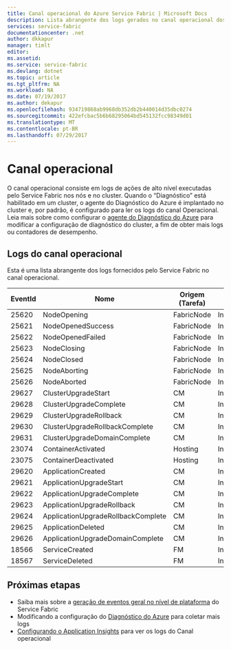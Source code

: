 ```yaml
---
title: Canal operacional do Azure Service Fabric | Microsoft Docs
description: Lista abrangente dos logs gerados no canal operacional dos clusters do Azure Service Fabric.
services: service-fabric
documentationcenter: .net
author: dkkapur
manager: timlt
editor: 
ms.assetid: 
ms.service: service-fabric
ms.devlang: dotnet
ms.topic: article
ms.tgt_pltfrm: NA
ms.workload: NA
ms.date: 07/19/2017
ms.author: dekapur
ms.openlocfilehash: 934719868ab9968db352db2b440014d35dbc0274
ms.sourcegitcommit: 422efcbac5b6b68295064bd545132fcc98349d01
ms.translationtype: MT
ms.contentlocale: pt-BR
ms.lasthandoff: 07/29/2017
---
```

# <a name="operational-channel"></a>Canal operacional 

O canal operacional consiste em logs de ações de alto nível executadas pelo Service Fabric nos nós e no cluster. Quando o “Diagnóstico” está habilitado em um cluster, o agente do Diagnóstico do Azure é implantado no cluster e, por padrão, é configurado para ler os logs do canal Operacional. Leia mais sobre como configurar o [agente do Diagnóstico do Azure](service-fabric-diagnostics-event-aggregation-wad.md) para modificar a configuração de diagnóstico do cluster, a fim de obter mais logs ou contadores de desempenho. 

## <a name="operational-channel-logs"></a>Logs do canal operacional 

Esta é uma lista abrangente dos logs fornecidos pelo Service Fabric no canal operacional. 

| EventId | Nome | Origem (Tarefa) | Nível |
| --- | --- | --- | --- |
| 25620 | NodeOpening | FabricNode | Informativo |
| 25621 | NodeOpenedSuccess | FabricNode | Informativo |
| 25622 | NodeOpenedFailed | FabricNode | Informativo |
| 25623 | NodeClosing | FabricNode | Informativo |
| 25624 | NodeClosed | FabricNode | Informativo |
| 25625 | NodeAborting | FabricNode | Informativo |
| 25626 | NodeAborted | FabricNode | Informativo |
| 29627 | ClusterUpgradeStart | CM | Informativo |
| 29628 | ClusterUpgradeComplete | CM | Informativo |
| 29629 | ClusterUpgradeRollback | CM | Informativo |
| 29630 | ClusterUpgradeRollbackComplete | CM | Informativo |
| 29631 | ClusterUpgradeDomainComplete | CM | Informativo |
| 23074 | ContainerActivated | Hosting | Informativo |
| 23075 | ContainerDeactivated | Hosting | Informativo |
| 29620 | ApplicationCreated | CM | Informativo |
| 29621 | ApplicationUpgradeStart | CM | Informativo |
| 29622 | ApplicationUpgradeComplete | CM | Informativo |
| 29623 | ApplicationUpgradeRollback | CM | Informativo |
| 29624 | ApplicationUpgradeRollbackComplete | CM | Informativo |
| 29625 | ApplicationDeleted | CM | Informativo |
| 29626 | ApplicationUpgradeDomainComplete | CM | Informativo |
| 18566 | ServiceCreated | FM | Informativo |
| 18567 | ServiceDeleted | FM | Informativo |

## <a name="next-steps"></a>Próximas etapas

* Saiba mais sobre a [geração de eventos geral no nível de plataforma](service-fabric-diagnostics-event-generation-infra.md) do Service Fabric
* Modificando a configuração do [Diagnóstico do Azure](service-fabric-diagnostics-event-aggregation-wad.md) para coletar mais logs
* [Configurando o Application Insights](service-fabric-diagnostics-event-analysis-appinsights.md) para ver os logs do Canal operacional
